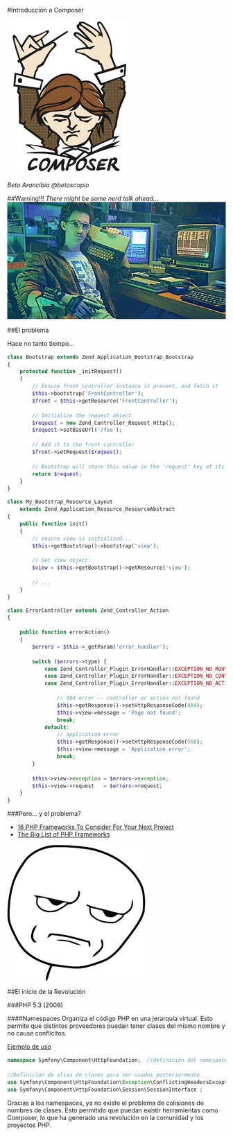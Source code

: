 #Introducción a Composer

![Composer logo](logo-composer-transparent.png)

*Beto Arancibia*
*@betoscopio*


##Warning!!!
*There might be some nerd talk ahead...*
![Hackerman](hackerman.jpg)

##El problema

Hace no tanto tiempo...

```php
class Bootstrap extends Zend_Application_Bootstrap_Bootstrap
{
    protected function _initRequest()
    {
        // Ensure front controller instance is present, and fetch it
        $this->bootstrap('FrontController');
        $front = $this->getResource('FrontController');
 
        // Initialize the request object
        $request = new Zend_Controller_Request_Http();
        $request->setBaseUrl('/foo');
 
        // Add it to the front controller
        $front->setRequest($request);
 
        // Bootstrap will store this value in the 'request' key of its container
        return $request;
    }
}

```

```php
class My_Bootstrap_Resource_Layout
    extends Zend_Application_Resource_ResourceAbstract
{
    public function init()
    {
        // ensure view is initialized...
        $this->getBootstrap()->bootstrap('view');
 
        // Get view object:
        $view = $this->getBootstrap()->getResource('view');
 
        // ...
    }
}
```

```php
class ErrorController extends Zend_Controller_Action
{
 
    public function errorAction()
    {
        $errors = $this->_getParam('error_handler');
 
        switch ($errors->type) {
            case Zend_Controller_Plugin_ErrorHandler::EXCEPTION_NO_ROUTE:
            case Zend_Controller_Plugin_ErrorHandler::EXCEPTION_NO_CONTROLLER:
            case Zend_Controller_Plugin_ErrorHandler::EXCEPTION_NO_ACTION:
 
                // 404 error -- controller or action not found
                $this->getResponse()->setHttpResponseCode(404);
                $this->view->message = 'Page not found';
                break;
            default:
                // application error
                $this->getResponse()->setHttpResponseCode(500);
                $this->view->message = 'Application error';
                break;
        }
 
        $this->view->exception = $errors->exception;
        $this->view->request   = $errors->request;
    }
}
```

###Pero... y el problema?

* [ 16 PHP Frameworks To Consider For Your Next Project ](https://www.sitepoint.com/16-php-frameworks/)
* [The Big List of PHP Frameworks](http://ernieleseberg.com/big-list-of-php-frameworks/)

![Seriously](seriously-meme.png)

##El inicio de la Revolución

###PHP 5.3 (2009)

####Namespaces
Organiza el código PHP en una jerarquía virtual. Esto permite que distintos proveedores puedan tener clases del mismo nombre y no cause conflicitos. 
 
 [Ejemplo de uso]( https://github.com/symfony/http-foundation)
 
 
```php
namespace Symfony\Component\HttpFoundation;  //definición del namespace

//Definición de alias de clases para ser usados posteriormente.
use Symfony\Component\HttpFoundation\Exception\ConflictingHeadersException;
use Symfony\Component\HttpFoundation\Session\SessionInterface ;
```
Gracias a los namespaces, ya no existe el problema de colisiones de nombres de clases. Esto permitido que puedan existir herramientas como Composer, lo que ha generado una revolución en la comunidad y los proyectos PHP.

